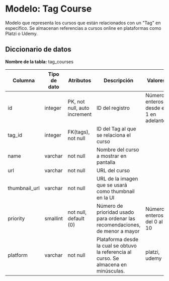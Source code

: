 # Modelo: Tag Course

Modelo que representa los cursos que están relacionados con un "Tag" en específico. Se almacenan referencias a cursos online en plataformas como Platzi o Udemy.

## Diccionario de datos

**Nombre de la tabla:** tag_courses

| Columna | Tipo de dato | Atributos | Descripción | Valores |
| ---     | ---          | ---       | ---         | ---     |
| id | integer | PK, not null, auto increment | ID del registro | Números enteros desde el 1 en adelante |
| tag_id | integer | FK(tags), not null | ID del Tag al que se relaciona el curso | |
| name | varchar | not null | Nombre del curso a mostrar en pantalla | |
| url | varchar | not null | URL del curso | |
| thumbnail_url | varchar | not null | URL de la imagen que se usará como thumbnail en la UI | |
| priority | smallint | not null, default (0) | Número de prioridad usado para ordenar las recomendaciones, de menor a mayor | Números enteros del 0 al 10 |
| platform | varchar | not null | Plataforma desde la cual se obtuvo la referencia al curso. Se almacena en minúsculas. | platzi, udemy |
